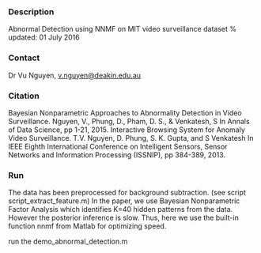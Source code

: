 ### Description
Abnormal Detection using NNMF on MIT video surveillance dataset
% updated: 01 July 2016
### Contact
Dr Vu Nguyen, v.nguyen@deakin.edu.au

### Citation
  Bayesian Nonparametric Approaches to Abnormality Detection in Video Surveillance. Nguyen, V., Phung, D., Pham, D. S., & Venkatesh, S  In Annals of Data Science, pp 1-21, 2015.
  Interactive Browsing System for Anomaly Video Surveillance. T.V. Nguyen, D. Phung, S. K. Gupta, and S Venkatesh In IEEE Eighth International Conference on Intelligent Sensors, Sensor Networks and Information Processing (ISSNIP), pp 384-389, 2013.

### Run
The data has been preprocessed for background subtraction. (see script script_extract_feature.m)
In the paper, we use Bayesian Nonparametric Factor Analysis which identifies K=40 hidden patterns from the data. However the posterior inference is slow. Thus, here we use the built-in function nnmf from Matlab for optimizing speed.

run the demo_abnormal_detection.m	

